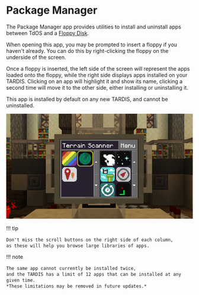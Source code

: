 # Package Manager

The Package Manager app provides utilities to install and uninstall apps between TdOS and a [Floppy Disk].

When opening this app, you may be prompted to insert a floppy if you haven't already. 
You can do this by right-clicking the floppy on the underside of the screen.

Once a floppy is inserted, the left side of the screen will represent the apps loaded onto the floppy, 
while the right side displays apps installed on your TARDIS.
Clicking on an app will highlight it and show its name, clicking a second time will move it to the other side, 
either installing or uninstalling it.

This app is installed by default on any new TARDIS, and cannot be uninstalled.

[Floppy Disk]: ../screen.md#floppy-disks

![Package Manager App](../img/package_manager_app.png)

!!! tip

    Don't miss the scroll buttons on the right side of each column, 
    as these will help you browse large libraries of apps.

!!! note

    The same app cannot currently be installed twice, 
    and the TARDIS has a limit of 12 apps that can be installed at any given time.
    *These limitations may be removed in future updates.*